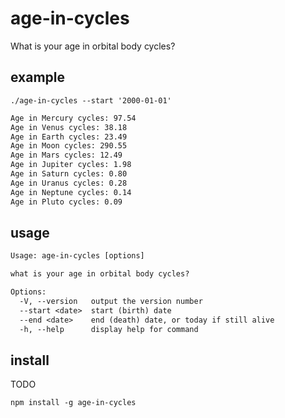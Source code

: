 # age-in-cycles

What is your age in orbital body cycles?

## example

```shell
./age-in-cycles --start '2000-01-01'
```

```txt
Age in Mercury cycles: 97.54
Age in Venus cycles: 38.18
Age in Earth cycles: 23.49
Age in Moon cycles: 290.55
Age in Mars cycles: 12.49
Age in Jupiter cycles: 1.98
Age in Saturn cycles: 0.80
Age in Uranus cycles: 0.28
Age in Neptune cycles: 0.14
Age in Pluto cycles: 0.09
```

## usage

```txt
Usage: age-in-cycles [options]

what is your age in orbital body cycles?

Options:
  -V, --version   output the version number
  --start <date>  start (birth) date
  --end <date>    end (death) date, or today if still alive
  -h, --help      display help for command
```

## install

TODO

```shell
npm install -g age-in-cycles
```
